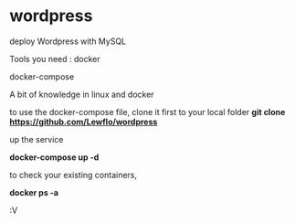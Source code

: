 # wordpress
deploy Wordpress with MySQL

Tools you need :
docker

docker-compose

A bit of knowledge in linux and docker

to use the docker-compose file, clone it first to your local folder
**git clone https://github.com/Lewflo/wordpress**


up the service

**docker-compose up -d**


to check your existing containers, 

**docker ps -a**


:V
